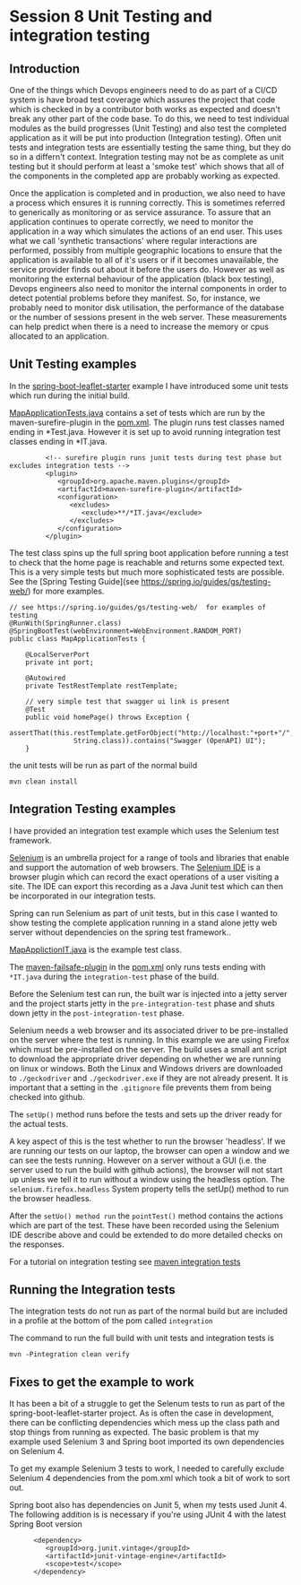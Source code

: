 # Session 8 Unit Testing and integration testing


## Introduction

One of the things which Devops engineers need to do as part of a CI/CD system is have broad test coverage which assures the project that code which is checked in by a contributor both works as expected and doesn't break any other part of the code base.
To do this, we need to test individual modules as the build progresses (Unit Testing) and also test the completed application as it will be put into production (Integration testing). 
Often unit tests and integration tests are essentially testing the same thing, but they do so in a differn't context.
Integration testing may not be as complete as unit testing but it should perform at least a 'smoke test' which shows that all of the components in the completed app are probably working as expected.

Once the application is completed and in production, we also need to have a process which ensures it is running correctly. 
This is sometimes referred to generically as monitoring or as service assurance. 
To assure that an application continues to operate correctly, we need to monitor the application in a way which simulates the actions of an end user. 
This uses what we call 'synthetic transactions' where regular interactions are performed, possibly from multiple geographic locations to ensure that the application is available to all of it's users or if it becomes unavailable, the service provider finds out about it before the users do.
However as well as monitoring the external behaviour of the application (black box testing), Devops engineers also need to monitor the internal components in order to detect potential problems before they manifest.
So, for instance, we probably need to monitor disk utilisation, the performance of the database or the number of sessions present in the web server. 
These measurements can help predict when there is a need to increase the memory or cpus allocated to an application.

## Unit Testing examples

In the [spring-boot-leaflet-starter](../session8/spring-boot-leaflet-starter) example I have introduced some unit tests which run during the initial build.

[MapApplicationTests.java](/spring-boot-leaflet-starter/src/test/java/org/solent/spring/map/test/MapApplicationTests.java) contains a set of tests which are run by the maven-surefire-plugin  in the [pom.xml](/spring-boot-leaflet-starter/pom.xml).
The plugin runs test classes named ending in *Test.java. 
However it is set up to avoid running integration test classes ending in *IT.java.

```
         <!-- surefire plugin runs junit tests during test phase but excludes integration tests -->
         <plugin>
            <groupId>org.apache.maven.plugins</groupId>
            <artifactId>maven-surefire-plugin</artifactId>
            <configuration>
               <excludes>
                  <exclude>**/*IT.java</exclude>
               </excludes>
            </configuration>
         </plugin>
```
The test class spins up the full spring boot application before running a test to check that the home page is reachable and returns some expected text. 
This is a very simple tests but much more sophisticated tests are possible.
See the [Spring Testing Guide](see https://spring.io/guides/gs/testing-web/) for more examples. 

```
// see https://spring.io/guides/gs/testing-web/  for examples of testing 
@RunWith(SpringRunner.class)
@SpringBootTest(webEnvironment=WebEnvironment.RANDOM_PORT)
public class MapApplicationTests {
    
    @LocalServerPort
    private int port;

    @Autowired
    private TestRestTemplate restTemplate;
    
    // very simple test that swagger ui link is present
    @Test
    public void homePage() throws Exception {
        assertThat(this.restTemplate.getForObject("http://localhost:"+port+"/",
                String.class)).contains("Swagger (OpenAPI) UI");
    }
```

the unit tests will be run as part of the normal build

```
mvn clean install
```

## Integration Testing examples

I have provided an integration test example which uses the Selenium test framework. 

[Selenium](https://www.selenium.dev/documentation/) is an umbrella project for a range of tools and libraries that enable and support the automation of web browsers.
The [Selenium IDE](https://www.selenium.dev/documentation/ide/) is a browser plugin which can record the exact operations of a user visiting a site.
The IDE can export this recording as a Java Junit test which can then be incorporated in our integration tests. 

Spring can run Selenium as part of unit tests, but in this case I wanted to show testing the complete application running in a stand alone jetty web server without dependencies on the spring test framework..

[MapApplictionIT.java](../session8/spring-boot-leaflet-starter/src/test/java/org/solent/spring/map/integration/test/MapApplictionIT.java) is the example test class. 

The [maven-failsafe-plugin](https://maven.apache.org/surefire/maven-failsafe-plugin/) in the [pom.xml](/spring-boot-leaflet-starter/pom.xml) only runs tests ending with `*IT.java` during the `integration-test` phase of the build. 

Before the Selenium test can run, the built war is injected into a jetty server and the project starts jetty in the `pre-integration-test` phase and shuts down jetty in the `post-integration-test` phase. 

Selenium needs a web browser and its associated driver to be pre-installed on the server where the test is running. 
In this example we are using Firefox which must be pre-installed on the server.
The build uses a small ant script to download the appropriate driver depending on whether we are running on linux or windows. 
Both the Linux and Windows drivers are downloaded to `./geckodriver` and `./geckodriver.exe` if they are not already present.
It is important that a setting in the `.gitignore` file prevents them from being checked into github.

The `setUp()` method runs before the tests and sets up the driver ready for the actual tests.

A key aspect of this is the test whether to run the browser 'headless'.
If we are running our tests on our laptop, the browser can open a window and we can see the tests running. 
However on a server without a GUI (i.e. the server used to run the build with github actions), the browser will not start up unless we tell it to run without a window using the headless option.
The `selenium.firefox.headless` System property tells the setUp() method to run the browser headless. 

After the `setUo() method run` the `pointTest()` method contains the actions which are part of the test.
These have been recorded using the Selenium IDE describe above and could be extended to do more detailed checks on the responses. 

For a tutorial on integration testing see [maven integration tests](https://www.baeldung.com/maven-integration-test)

## Running the Integration tests

The integration tests do not run as part of the normal build but are included in a profile at the bottom of  the pom called `integration`

The command to run the full build with unit tests and integration tests is

```
mvn -Pintegration clean verify
```

## Fixes to get the example to work

It has been a bit of a struggle to get the Selenum tests to run as part of the spring-boot-leaflet-starter project. 
As is often the case in development, there can be conflicting dependencies which mess up the class path and stop things from running as expected. 
The basic problem is that my example used Selenium 3 and Spring boot imported its own dependencies on Selenium 4.

To get my example Selenium 3 tests to work,  I needed to carefully exclude Selenium 4 dependencies from the pom.xml which took a bit of work to sort out. 

Spring boot also has dependencies on Junit 5, when my tests used Junit 4. 
The following addition is is necessary if you're using JUnit 4 with the latest Spring Boot version
```
      <dependency>
         <groupId>org.junit.vintage</groupId>
         <artifactId>junit-vintage-engine</artifactId>
         <scope>test</scope>
      </dependency>
```




